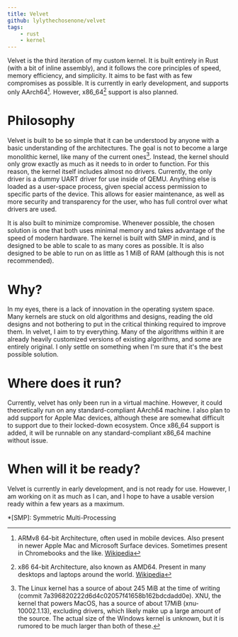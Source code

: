 ```yaml
---
title: Velvet
github: lylythechosenone/velvet
tags:
    - rust
    - kernel
---
```


Velvet is the third iteration of my custom kernel. It is built entirely in Rust
(with a bit of inline assembly), and it follows the core principles of speed,
memory efficiency, and simplicity. It aims to be fast with as few compromises as
possible. It is currently in early development, and supports only AArch64[^1].
However, x86_64[^2] support is also planned.

# Philosophy
Velvet is built to be so simple that it can be understood by anyone with a basic
understanding of the architectures. The goal is not to become a large monolithic
kernel, like many of the current ones[^3]. Instead, the kernel should only grow
exactly as much as it needs to in order to function. For this reason, the kernel
itself includes almost no drivers. Currently, the only driver is a dummy UART
driver for use inside of QEMU. Anything else is loaded as a user-space process,
given special access permission to specific parts of the device. This allows for
easier maintenance, as well as more security and transparency for the user, who
has full control over what drivers are used.

It is also built to minimize compromise. Whenever possible, the chosen solution
is one that both uses minimal memory and takes advantage of the speed of modern
hardware. The kernel is built with SMP in mind, and is designed to be able to
scale to as many cores as possible. It is also designed to be able to run on as
little as 1 MiB of RAM (although this is not recommended).

# Why?
In my eyes, there is a lack of innovation in the operating system space. Many
kernels are stuck on old algorithms and designs, reading the old designs and not
bothering to put in the critical thinking required to improve them. In velvet, I
aim to try everything. Many of the algorithms within it are already heavily
customized versions of existing algorithms, and some are entirely original. I
only settle on something when I'm sure that it's the best possible solution.

# Where does it run?
Currently, velvet has only been run in a virtual machine. However, it could
theoretically run on any standard-compliant AArch64 machine. I also plan to add
support for Apple Mac devices, although these are somewhat difficult to support
due to their locked-down ecosystem. Once x86_64 support is added, it will be
runnable on any standard-compliant x86_64 machine without issue.

# When will it be ready?
Velvet is currently in early development, and is not ready for use. However, I
am working on it as much as I can, and I hope to have a usable version ready
within a few years as a maximum.

[^1]: ARMv8 64-bit Architecture, often used in mobile devices. Also present in
    newer Apple Mac and Microsoft Surface devices. Sometimes present in
    Chromebooks and the like. [Wikipedia](https://en.wikipedia.org/wiki/AArch64)

[^2]: x86 64-bit Architecture, also known as AMD64. Present in many desktops and
    laptops around the world. [Wikipedia](https://en.wikipedia.org/wiki/X86-64)

[^3]: The Linux kernel has a source of about 245 MiB at the time of writing
    (commit 7a396820222d6d4c02057f41658b162bdcdadd0e). XNU, the kernel that
    powers MacOS, has a source of about 17MiB (xnu-10002.1.13), excluding
    drivers, which likely make up a large amount of the source. The actual size
    of the Windows kernel is unknown, but it is rumored to be much larger than
    both of these.

*[SMP]: Symmetric Multi-Processing

